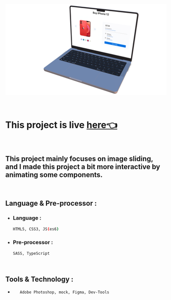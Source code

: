 ![project-Overview](./dist/assets/projectSnap@HD.png)

<br>

# This project is live [here👈](https://feasiblecomponents-imageslider.netlify.app/)

<br>

## This project mainly focuses on image sliding, and I made this project a bit more interactive by animating some components.

<br>

## **Language & Pre-processor :**

- ### Language :
  ```bash
  HTML5, CSS3, JS(es6)
  ```
- ### Pre-processor :
  ```bash
  SASS, TypeScript
  ```
<br>

## **Tools & Technology :**

- ```bash
     Adobe Photoshop, mock, Figma, Dev-Tools
  ```
